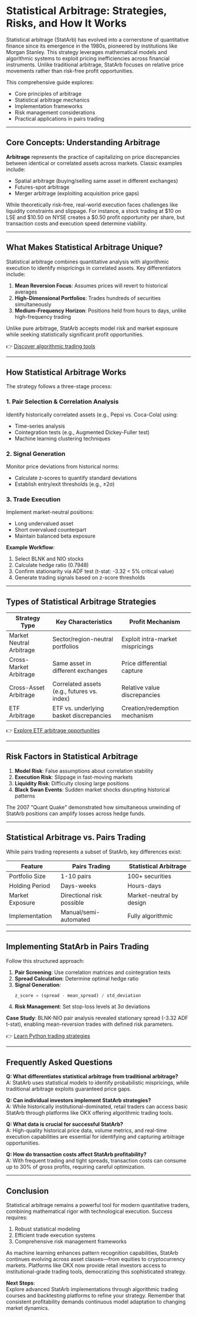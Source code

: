 # Statistical Arbitrage: Strategies, Risks, and How It Works  

Statistical arbitrage (StatArb) has evolved into a cornerstone of quantitative finance since its emergence in the 1980s, pioneered by institutions like Morgan Stanley. This strategy leverages mathematical models and algorithmic systems to exploit pricing inefficiencies across financial instruments. Unlike traditional arbitrage, StatArb focuses on relative price movements rather than risk-free profit opportunities.  

This comprehensive guide explores:  
- Core principles of arbitrage  
- Statistical arbitrage mechanics  
- Implementation frameworks  
- Risk management considerations  
- Practical applications in pairs trading  

---

## Core Concepts: Understanding Arbitrage  

**Arbitrage** represents the practice of capitalizing on price discrepancies between identical or correlated assets across markets. Classic examples include:  
- Spatial arbitrage (buying/selling same asset in different exchanges)  
- Futures-spot arbitrage  
- Merger arbitrage (exploiting acquisition price gaps)  

While theoretically risk-free, real-world execution faces challenges like liquidity constraints and slippage. For instance, a stock trading at $10 on LSE and $10.50 on NYSE creates a $0.50 profit opportunity per share, but transaction costs and execution speed determine viability.  

---

## What Makes Statistical Arbitrage Unique?  

Statistical arbitrage combines quantitative analysis with algorithmic execution to identify mispricings in correlated assets. Key differentiators include:  
1. **Mean Reversion Focus**: Assumes prices will revert to historical averages  
2. **High-Dimensional Portfolios**: Trades hundreds of securities simultaneously  
3. **Medium-Frequency Horizon**: Positions held from hours to days, unlike high-frequency trading  

Unlike pure arbitrage, StatArb accepts model risk and market exposure while seeking statistically significant profit opportunities.  

👉 [Discover algorithmic trading tools](https://bit.ly/okx-bonus)  

---

## How Statistical Arbitrage Works  

The strategy follows a three-stage process:  

### 1. Pair Selection & Correlation Analysis  
Identify historically correlated assets (e.g., Pepsi vs. Coca-Cola) using:  
- Time-series analysis  
- Cointegration tests (e.g., Augmented Dickey-Fuller test)  
- Machine learning clustering techniques  

### 2. Signal Generation  
Monitor price deviations from historical norms:  
- Calculate z-scores to quantify standard deviations  
- Establish entry/exit thresholds (e.g., ±2σ)  

### 3. Trade Execution  
Implement market-neutral positions:  
- Long undervalued asset  
- Short overvalued counterpart  
- Maintain balanced beta exposure  

**Example Workflow**:  
1. Select BLNK and NIO stocks  
2. Calculate hedge ratio (0.7948)  
3. Confirm stationarity via ADF test (t-stat: -3.32 < 5% critical value)  
4. Generate trading signals based on z-score thresholds  

---

## Types of Statistical Arbitrage Strategies  

| Strategy Type         | Key Characteristics                          | Profit Mechanism                     |  
|-----------------------|----------------------------------------------|--------------------------------------|  
| Market Neutral Arbitrage | Sector/region-neutral portfolios              | Exploit intra-market mispricings     |  
| Cross-Market Arbitrage | Same asset in different exchanges             | Price differential capture           |  
| Cross-Asset Arbitrage  | Correlated assets (e.g., futures vs. index)   | Relative value discrepancies         |  
| ETF Arbitrage          | ETF vs. underlying basket discrepancies       | Creation/redemption mechanism        |  

👉 [Explore ETF arbitrage opportunities](https://bit.ly/okx-bonus)  

---

## Risk Factors in Statistical Arbitrage  

1. **Model Risk**: False assumptions about correlation stability  
2. **Execution Risk**: Slippage in fast-moving markets  
3. **Liquidity Risk**: Difficulty closing large positions  
4. **Black Swan Events**: Sudden market shocks disrupting historical patterns  

The 2007 "Quant Quake" demonstrated how simultaneous unwinding of StatArb positions can amplify losses across hedge funds.  

---

## Statistical Arbitrage vs. Pairs Trading  

While pairs trading represents a subset of StatArb, key differences exist:  

| Feature                | Pairs Trading                | Statistical Arbitrage              |  
|------------------------|-----------------------------|------------------------------------|  
| Portfolio Size         | 1-10 pairs                  | 100+ securities                    |  
| Holding Period         | Days-weeks                  | Hours-days                         |  
| Market Exposure        | Directional risk possible   | Market-neutral by design           |  
| Implementation         | Manual/semi-automated       | Fully algorithmic                  |  

---

## Implementing StatArb in Pairs Trading  

Follow this structured approach:  
1. **Pair Screening**: Use correlation matrices and cointegration tests  
2. **Spread Calculation**: Determine optimal hedge ratio  
3. **Signal Generation**:  
   ```python  
   z_score = (spread - mean_spread) / std_deviation  
   ```  
4. **Risk Management**: Set stop-loss levels at 3σ deviations  

**Case Study**: BLNK-NIO pair analysis revealed stationary spread (-3.32 ADF t-stat), enabling mean-reversion trades with defined risk parameters.  

👉 [Learn Python trading strategies](https://bit.ly/okx-bonus)  

---

## Frequently Asked Questions  

**Q: What differentiates statistical arbitrage from traditional arbitrage?**  
A: StatArb uses statistical models to identify probabilistic mispricings, while traditional arbitrage exploits guaranteed price gaps.  

**Q: Can individual investors implement StatArb strategies?**  
A: While historically institutional-dominated, retail traders can access basic StatArb through platforms like OKX offering algorithmic trading tools.  

**Q: What data is crucial for successful StatArb?**  
A: High-quality historical price data, volume metrics, and real-time execution capabilities are essential for identifying and capturing arbitrage opportunities.  

**Q: How do transaction costs affect StatArb profitability?**  
A: With frequent trading and tight spreads, transaction costs can consume up to 30% of gross profits, requiring careful optimization.  

---

## Conclusion  

Statistical arbitrage remains a powerful tool for modern quantitative traders, combining mathematical rigor with technological execution. Success requires:  
1. Robust statistical modeling  
2. Efficient trade execution systems  
3. Comprehensive risk management frameworks  

As machine learning enhances pattern recognition capabilities, StatArb continues evolving across asset classes—from equities to cryptocurrency markets. Platforms like OKX now provide retail investors access to institutional-grade trading tools, democratizing this sophisticated strategy.  

**Next Steps**:  
Explore advanced StatArb implementations through algorithmic trading courses and backtesting platforms to refine your strategy. Remember that consistent profitability demands continuous model adaptation to changing market dynamics.